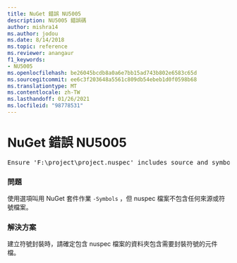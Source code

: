 ```yaml
---
title: NuGet 錯誤 NU5005
description: NU5005 錯誤碼
author: mishra14
ms.author: jodou
ms.date: 8/14/2018
ms.topic: reference
ms.reviewer: anangaur
f1_keywords:
- NU5005
ms.openlocfilehash: be26045bcdb8a0a6e7bb15ad743b802e6583c65d
ms.sourcegitcommit: ee6c3f203648a5561c809db54ebeb1d0f0598b68
ms.translationtype: MT
ms.contentlocale: zh-TW
ms.lasthandoff: 01/26/2021
ms.locfileid: "98778531"
---
```

# <a name="nuget-error-nu5005"></a>NuGet 錯誤 NU5005
<pre>Ensure 'F:\project\project.nuspec' includes source and symbol files. For help on building symbols package, visit http://docs.nuget.org/.</pre>

### <a name="issue"></a>問題

使用選項叫用 NuGet 套件作業 `-Symbols` ，但 nuspec 檔案不包含任何來源或符號檔案。


### <a name="solution"></a>解決方案

建立符號封裝時，請確定包含 nuspec 檔案的資料夾包含需要封裝符號的元件檔。


